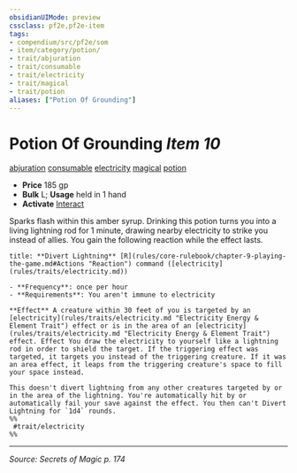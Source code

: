 ```yaml
---
obsidianUIMode: preview
cssclass: pf2e,pf2e-item
tags:
- compendium/src/pf2e/som
- item/category/potion/
- trait/abjuration
- trait/consumable
- trait/electricity
- trait/magical
- trait/potion
aliases: ["Potion Of Grounding"]
---
```

# Potion Of Grounding *Item 10*  
[abjuration](abjuration.md "Abjuration School Trait")  [consumable](consumable.md "Consumable Item Trait")  [electricity](electricity.md "Electricity Energy & Element Trait")  [magical](magical.md "Magical Item Trait")  [potion](potion.md "Potion Item Trait")  

- **Price** 185 gp
- **Bulk** L; **Usage** held in 1 hand
- **Activate** [Interact](interact.md)

Sparks flash within this amber syrup. Drinking this potion turns you into a living lightning rod for 1 minute, drawing nearby electricity to strike you instead of allies. You gain the following reaction while the effect lasts.

```ad-embed-ability
title: **Divert Lightning** [R](rules/core-rulebook/chapter-9-playing-the-game.md#Actions "Reaction") command ([electricity](rules/traits/electricity.md))

- **Frequency**: once per hour
- **Requirements**: You aren't immune to electricity

**Effect** A creature within 30 feet of you is targeted by an [electricity](rules/traits/electricity.md "Electricity Energy & Element Trait") effect or is in the area of an [electricity](rules/traits/electricity.md "Electricity Energy & Element Trait") effect. Effect You draw the electricity to yourself like a lightning rod in order to shield the target. If the triggering effect was targeted, it targets you instead of the triggering creature. If it was an area effect, it leaps from the triggering creature's space to fill your space instead.

This doesn't divert lightning from any other creatures targeted by or in the area of the lightning. You're automatically hit by or automatically fail your save against the effect. You then can't Divert Lightning for `1d4` rounds.  
%%
 #trait/electricity 
%%
```


---
*Source: Secrets of Magic p. 174*